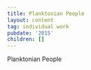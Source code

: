 ```yaml
---
title: Planktonian People
layout: content
tag: individual work
pubdate: '2015'
children: []
---
```

Planktonian People
